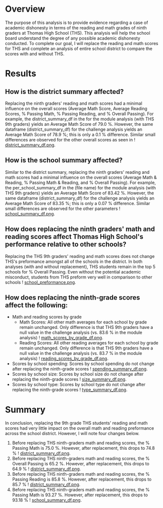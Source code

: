 # Overview

The purpose of this analysis is to provide evidence regarding a case of academic dishonesty in terms of the reading and math grades of ninth graders at Thomas High School (THS). This analysis will help the school board understand the degree of any possible academic dishonesty conducted. To complete our goal, I will replace the reading and math scores for THS and complete an analysis of entire school district to compare the scores with and without THS.

# Results
## How is the district summary affected?
Replacing the ninth graders' reading and math scores had a minimal influence on the overall scores (Average Math Score, Average Reading Scores, % Passing Math, % Passing Reading, and % Overall Passing). For example, the district_summary_df in the for the module analysis (with THS 9th graders) yields an Average Math Score of 79.0 %. However, the same dataframe (district_summary_df) for the challenge analysis yields an Average Math Score of 78.9 %; this is only a 0.1 % difference. Similar small differences are observed for the other overall scores as seen in ! [district_summary_df.png](School_District_Analysis/Resources/district_summary_df.png).

## How is the school summary affected?
Similar to the district summary, replacing the ninth graders' reading and math scores had a minimal influence on the overall scores (Average Math & Reading, % Passing Math & Reading, and % Overall Passing).  For example, the per_school_summary_df in the (file name) for the module analysis (with THS 9th graders) yields an Average Math Score of 83.42 %. However, the same dataframe (district_summary_df) for the challenge analysis yields an Average Math Score of 83.35 %; this is only a 0.07 % difference. Similar small differences are observed for the other parameters ! [school_summary_df.png](School_District_Analysis/Resources/school_summary_df.png).

## How does replacing the ninth graders' math and reading scores affect Thomas High School's performance relative to other schools?
Replacing the THS 9th graders' reading and math scores does not change THS's preformance amongst all of the schools in the district. In both analyses (with and without replacement), THS students remain in the top 5 schools for % Overall Passing. Even without the potential academic misconduct, students from THS preform very well in comparison to other schools ! [school_preformance.png](School_District_Analysis/Resources/school_performance.png).

## How does replacing the ninth-grade scores affect the following:

- Math and reading scores by grade
  - Math Scores: All other math averages for each school by grade remain unchanged. Only difference is that THS 9th graders have a null value in the challenge analysis (vs. 83.6 % in the module analysis) ! [math_scores_by_grade_df.png](School_District_Analysis/Resources/math_scores_by_grade_df.png).
  - Reading Scores: All other reading averages for each school by grade remain unchanged. Only difference is that THS 9th graders have a null value in the challenge analysis (vs. 83.7 % in the module analysis) ! [reading_scores_by_grade_df.png](School_District_Analysis/Resources/reading_scores_by_grade_df.png).
- Scores by school spending: Scores by school spending do not change after replacing the ninth-grade scores ! [spending_summary_df.png](School_District_Analysis/Resources/spending_summary_df.png).
- Scores by school size: Scores by school size do not change after replacing the ninth-grade scores ! [size_summary_df.png](School_District_Analysis/Resources/size_summary_df.png).
- Scores by school type: Scores by school type do not change after replacing the ninth-grade scores ! [type_summary_df.png](School_District_Analysis/Resources/type_summary_df.png).

# Summary

In conclusion, replacing the 9th grade THS students' reading and math scores had very little impact on the overall math and reading preformance across the school district. However, I will note four changes below.
  1) Before replacing THS ninth-graders math and reading scores, the % Passing Math is 75.0 %. However, after replacement, this drops to 74.8 % ! [district_summary_df.png](School_District_Analysis/Resources/district_summary_df.png).
  2) Before replacing THS ninth-graders math and reading scores, the % Overall Passing is 65.2 %. However, after replacement, this drops to 64.9 % ! [district_summary_df.png](School_District_Analysis/Resources/district_summary_df.png).
  3) Before replacing THS ninth-graders math and reading scores, the % Passing Reading is 85.8 %. However, after replacement, this drops to 85.7 % ! [district_summary_df.png](School_District_Analysis/Resources/district_summary_df.png).
  4) Before replacing THS ninth-graders math and reading scores, the % Passing Math is 93.27 %. However, after replacement, this drops to 93.18 % ! [school_summary_df.png](School_District_Analysis/Resources/school_summary_df.png).
